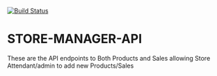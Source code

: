 [![Build Status](https://travis-ci.org/MaggieChege/STORE-MANAGER-API.svg?branch=develop)](https://travis-ci.org/MaggieChege/STORE-MANAGER-API)

# STORE-MANAGER-API
These are the API endpoints to Both Products and Sales allowing Store Attendant/admin to add new Products/Sales 
